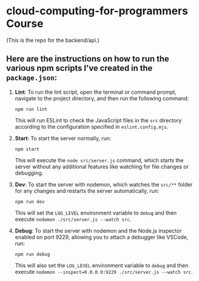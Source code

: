 # cloud-computing-for-programmers Course

(This is the repo for the backend/api.)

## Here are the instructions on how to run the various npm scripts I've created in the `package.json`:

1. **Lint**:
   To run the lint script, open the terminal or command prompt, navigate to the project directory, and then run the following command:
   ```
   npm run lint
   ```
   This will run ESLint to check the JavaScript files in the `src` directory according to the configuration specified in `eslint.config.mjs`.

2. **Start**:
   To start the server normally, run:
   ```
   npm start
   ```
   This will execute the `node src/server.js` command, which starts the server without any additional features like watching for file changes or debugging.

3. **Dev**:
   To start the server with nodemon, which watches the `src/**` folder for any changes and restarts the server automatically, run:
   ```
   npm run dev
   ```
   This will set the `LOG_LEVEL` environment variable to `debug` and then execute `nodemon ./src/server.js --watch src`.

4. **Debug**:
   To start the server with nodemon and the Node.js inspector enabled on port 9229, allowing you to attach a debugger like VSCode, run:
   ```
   npm run debug
   ```
   This will also set the `LOG_LEVEL` environment variable to `debug` and then execute `nodemon --inspect=0.0.0.0:9229 ./src/server.js --watch src`.

